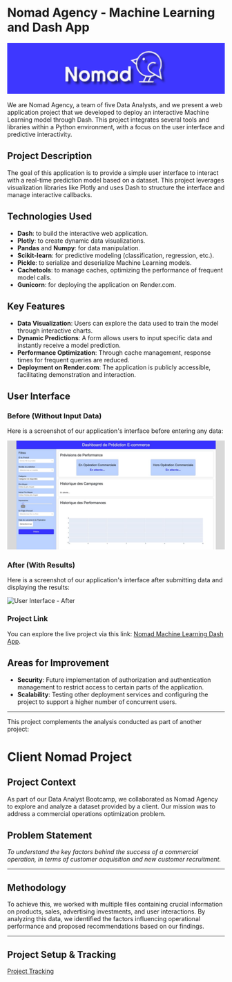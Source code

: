 # Nomad Agency - Machine Learning and Dash App

![Nomad Agency Banner](https://github.com/Enayar478/nomad_machine_learning_dash_app/blob/main/assets/img/banner_nomad_agency.jpg)

We are Nomad Agency, a team of five Data Analysts, and we present a web application project that we developed to deploy an interactive Machine Learning model through Dash. This project integrates several tools and libraries within a Python environment, with a focus on the user interface and predictive interactivity.

## Project Description

The goal of this application is to provide a simple user interface to interact with a real-time prediction model based on a dataset. This project leverages visualization libraries like Plotly and uses Dash to structure the interface and manage interactive callbacks.

## Technologies Used

- **Dash**: to build the interactive web application.
- **Plotly**: to create dynamic data visualizations.
- **Pandas** and **Numpy**: for data manipulation.
- **Scikit-learn**: for predictive modeling (classification, regression, etc.).
- **Pickle**: to serialize and deserialize Machine Learning models.
- **Cachetools**: to manage caches, optimizing the performance of frequent model calls.
- **Gunicorn**: for deploying the application on Render.com.

## Key Features

- **Data Visualization**: Users can explore the data used to train the model through interactive charts.
- **Dynamic Predictions**: A form allows users to input specific data and instantly receive a model prediction.
- **Performance Optimization**: Through cache management, response times for frequent queries are reduced.
- **Deployment on Render.com**: The application is publicly accessible, facilitating demonstration and interaction.

## User Interface

### Before (Without Input Data)
Here is a screenshot of our application's interface before entering any data:

![User Interface - Before](https://github.com/Enayar478/nomad_machine_learning_dash_app/blob/main/assets/img/homepage_dash_app.jpg)

### After (With Results)
Here is a screenshot of our application's interface after submitting data and displaying the results:

![User Interface - After](https://github.com/Enayar478/nomad_machine_learning_dash_app/blob/main/assets/img/homepage_results_dash_app.jpg])


### Project Link

You can explore the live project via this link: [Nomad Machine Learning Dash App](https://nomad-machine-learning-dash-app.onrender.com/).

## Areas for Improvement

- **Security**: Future implementation of authorization and authentication management to restrict access to certain parts of the application.
- **Scalability**: Testing other deployment services and configuring the project to support a higher number of concurrent users.

---

This project complements the analysis conducted as part of another project:

# Client Nomad Project

## Project Context

As part of our Data Analyst Bootcamp, we collaborated as Nomad Agency to explore and analyze a dataset provided by a client. Our mission was to address a commercial operations optimization problem.

## Problem Statement

*To understand the key factors behind the success of a commercial operation, in terms of customer acquisition and new customer recruitment.*

---

## Methodology

To achieve this, we worked with multiple files containing crucial information on products, sales, advertising investments, and user interactions. By analyzing this data, we identified the factors influencing operational performance and proposed recommendations based on our findings.

---

## Project Setup & Tracking

[Project Tracking](https://www.notion.so/9302c505c7b04fb7b5e3ce8a8a5a4e17?pvs=21)
